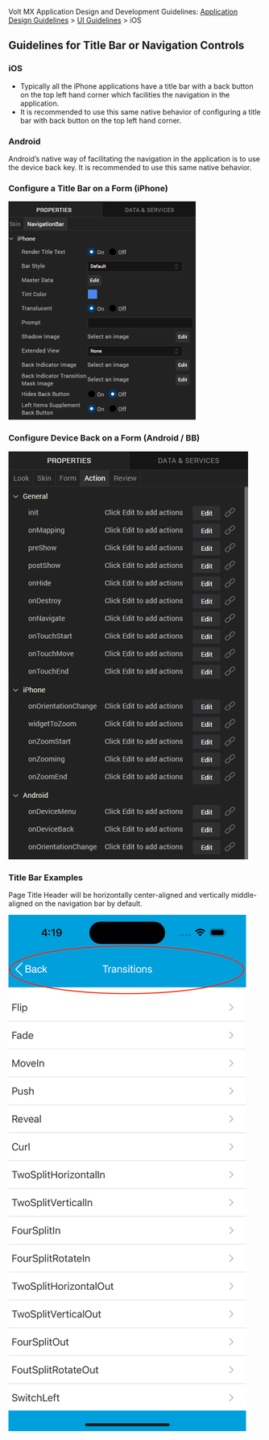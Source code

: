                           

Volt MX  Application Design and Development Guidelines: [Application Design Guidelines](Application_Design_Guidelines_Overview.md) > [UI Guidelines](UI_Guidelines.md) > iOS

Guidelines for Title Bar or Navigation Controls
-----------------------------------------------

### iOS

*   Typically all the iPhone applications have a title bar with a back button on the top left hand corner which facilities the navigation in the application.
*   It is recommended to use this same native behavior of configuring a title bar with back button on the top left hand corner.

### Android

Android’s native way of facilitating the navigation in the application is to use the device back key. It is recommended to use this same native behavior.

### Configure a Title Bar on a Form (iPhone)

![](Resources/Images/Title_bar_iPhone_.png)

### Configure Device Back on a Form (Android / BB)

![](Resources/Images/Device_Back_Menu_Android.png)

### Title Bar Examples

Page Title Header will be horizontally center-aligned and vertically middle-aligned on the navigation bar by default.

![](Resources/Images/TitleBarsExamples_276x444.png)

